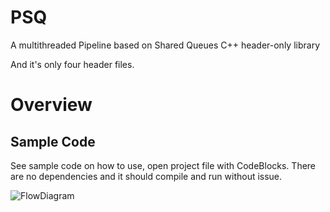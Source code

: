 # PSQ
A multithreaded Pipeline based on Shared Queues C++ header-only library

And it's only four header files.

# Overview


## Sample Code
See sample code on how to use, open project file with CodeBlocks. There are no dependencies and it should compile and run without issue. 

![FlowDiagram](https://github.com/lucky13bbq/PSQ/assets/1645316/cb2f8391-31bd-4d4e-9c69-c9019d799510)
